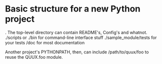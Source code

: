 
# Basic structure for a new Python project


. The top-level directory can contain README's, Config's and whatnot.
./scripts or ./bin for command-line interface stuff
./sample_module/tests for your tests
/doc for most documentation


Another project's PYTHONPATH, then, can include /path/to/quux/foo to reuse the QUUX.foo module.


